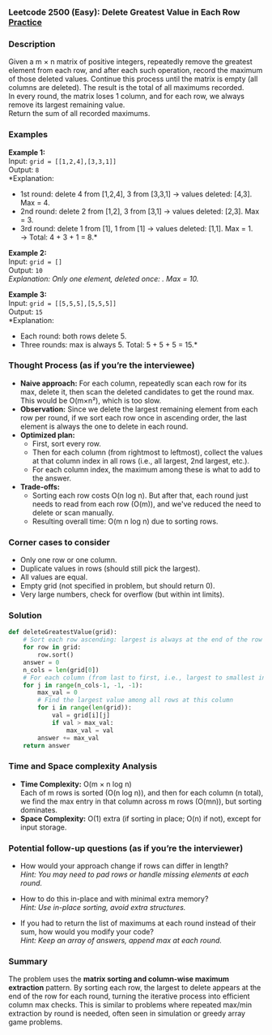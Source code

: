 ### Leetcode 2500 (Easy): Delete Greatest Value in Each Row [Practice](https://leetcode.com/problems/delete-greatest-value-in-each-row)

### Description  
Given a m × n matrix of positive integers, repeatedly remove the greatest element from each row, and after each such operation, record the maximum of those deleted values. Continue this process until the matrix is empty (all columns are deleted). The result is the total of all maximums recorded.  
In every round, the matrix loses 1 column, and for each row, we always remove its largest remaining value.  
Return the sum of all recorded maximums.

### Examples  

**Example 1:**  
Input: `grid = [[1,2,4],[3,3,1]]`  
Output: `8`  
*Explanation:  
- 1st round: delete 4 from [1,2,4], 3 from [3,3,1] → values deleted: [4,3]. Max = 4.  
- 2nd round: delete 2 from [1,2], 3 from [3,1] → values deleted: [2,3]. Max = 3.  
- 3rd round: delete 1 from [1], 1 from [1] → values deleted: [1,1]. Max = 1.  
-> Total: 4 + 3 + 1 = 8.*

**Example 2:**  
Input: `grid = []`  
Output: `10`  
*Explanation: Only one element, deleted once: . Max = 10.*

**Example 3:**  
Input: `grid = [[5,5,5],[5,5,5]]`  
Output: `15`  
*Explanation:  
- Each round: both rows delete 5.  
- Three rounds: max is always 5. Total: 5 + 5 + 5 = 15.*

### Thought Process (as if you’re the interviewee)  
- **Naive approach:** For each column, repeatedly scan each row for its max, delete it, then scan the deleted candidates to get the round max. This would be O(m×n²), which is too slow.
- **Observation:** Since we delete the largest remaining element from each row per round, if we sort each row once in ascending order, the last element is always the one to delete in each round.
- **Optimized plan:**  
  - First, sort every row.
  - Then for each column (from rightmost to leftmost), collect the values at that column index in all rows (i.e., all largest, 2nd largest, etc.).
  - For each column index, the maximum among these is what to add to the answer.
- **Trade-offs:**  
  - Sorting each row costs O(n log n). But after that, each round just needs to read from each row (O(m)), and we've reduced the need to delete or scan manually.
  - Resulting overall time: O(m n log n) due to sorting rows.

### Corner cases to consider  
- Only one row or one column.
- Duplicate values in rows (should still pick the largest).
- All values are equal.
- Empty grid (not specified in problem, but should return 0).
- Very large numbers, check for overflow (but within int limits).

### Solution

```python
def deleteGreatestValue(grid):
    # Sort each row ascending: largest is always at the end of the row 
    for row in grid:
        row.sort()
    answer = 0
    n_cols = len(grid[0])
    # For each column (from last to first, i.e., largest to smallest in sorted rows)
    for j in range(n_cols-1, -1, -1):
        max_val = 0
        # Find the largest value among all rows at this column
        for i in range(len(grid)):
            val = grid[i][j]
            if val > max_val:
                max_val = val
        answer += max_val
    return answer
```

### Time and Space complexity Analysis  

- **Time Complexity:** O(m × n log n)  
  Each of m rows is sorted (O(n log n)), and then for each column (n total), we find the max entry in that column across m rows (O(mn)), but sorting dominates.
- **Space Complexity:** O(1) extra (if sorting in place; O(n) if not), except for input storage.

### Potential follow-up questions (as if you’re the interviewer)  

- How would your approach change if rows can differ in length?  
  *Hint: You may need to pad rows or handle missing elements at each round.*

- How to do this in-place and with minimal extra memory?  
  *Hint: Use in-place sorting, avoid extra structures.*

- If you had to return the list of maximums at each round instead of their sum, how would you modify your code?  
  *Hint: Keep an array of answers, append max at each round.*

### Summary
The problem uses the **matrix sorting and column-wise maximum extraction** pattern. By sorting each row, the largest to delete appears at the end of the row for each round, turning the iterative process into efficient column max checks. This is similar to problems where repeated max/min extraction by round is needed, often seen in simulation or greedy array game problems.
